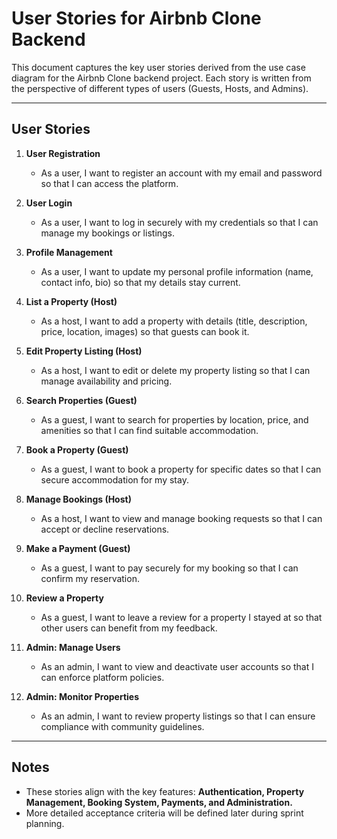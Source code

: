 # User Stories for Airbnb Clone Backend

This document captures the key user stories derived from the use case diagram for the Airbnb Clone backend project. Each story is written from the perspective of different types of users (Guests, Hosts, and Admins).

---

## User Stories

1. **User Registration**
   - As a user, I want to register an account with my email and password so that I can access the platform.

2. **User Login**
   - As a user, I want to log in securely with my credentials so that I can manage my bookings or listings.

3. **Profile Management**
   - As a user, I want to update my personal profile information (name, contact info, bio) so that my details stay current.

4. **List a Property (Host)**
   - As a host, I want to add a property with details (title, description, price, location, images) so that guests can book it.

5. **Edit Property Listing (Host)**
   - As a host, I want to edit or delete my property listing so that I can manage availability and pricing.

6. **Search Properties (Guest)**
   - As a guest, I want to search for properties by location, price, and amenities so that I can find suitable accommodation.

7. **Book a Property (Guest)**
   - As a guest, I want to book a property for specific dates so that I can secure accommodation for my stay.

8. **Manage Bookings (Host)**
   - As a host, I want to view and manage booking requests so that I can accept or decline reservations.

9. **Make a Payment (Guest)**
   - As a guest, I want to pay securely for my booking so that I can confirm my reservation.

10. **Review a Property**
    - As a guest, I want to leave a review for a property I stayed at so that other users can benefit from my feedback.

11. **Admin: Manage Users**
    - As an admin, I want to view and deactivate user accounts so that I can enforce platform policies.

12. **Admin: Monitor Properties**
    - As an admin, I want to review property listings so that I can ensure compliance with community guidelines.

---

## Notes
- These stories align with the key features: **Authentication, Property Management, Booking System, Payments, and Administration.**
- More detailed acceptance criteria will be defined later during sprint planning.
